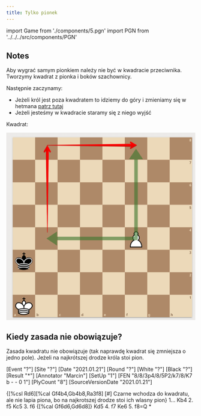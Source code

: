 ```yaml
---
title: Tylko pionek
---
```


import Game from './components/5.pgn'
import PGN from '../../../src/components/PGN'

## Notes

Aby wygrać samym pionkiem należy nie być w kwadracie przeciwnika. Tworzymy kwadrat z pionka i boków szachownicy.

Następnie zaczynamy:

* Jeżeli król jest poza kwadratem to idziemy do góry i zmieniamy się w hetmana [patrz tutaj](krol_i_hetman.md)
* Jeżeli jesteśmy w kwadracie staramy się z niego wyjść

Kwadrat:

![kwadrat](kwadrat.png)

<Game/>


## Kiedy zasada nie obowiązuje?

Zasada kwadratu nie obowiązuje (tak naprawdę kwadrat się zmniejsza o jedno pole).
Jeżeli na najkrótszej drodze króla stoi pion.

<PGN>
[Event "?"]
[Site "?"]
[Date "2021.01.21"]
[Round "?"]
[White "?"]
[Black "?"]
[Result "*"]
[Annotator "Marcin"]
[SetUp "1"]
[FEN "8/8/3p4/8/5P2/k7/8/K7 b - - 0 1"]
[PlyCount "8"]
[SourceVersionDate "2021.01.21"]

{[%csl Rd6][%cal Gf4b4,Gb4b8,Ra3f8] [#] Czarne wchodza do kwadratu, ale nie
lapia piona, bo na najkrotszej drodze stoi ich wlasny pion} 1... Kb4 2. f5 Kc5
3. f6 {[%cal Gf6d6,Gd6d8]} Kd5 4. f7 Ke6 5. f8=Q *
</PGN>

